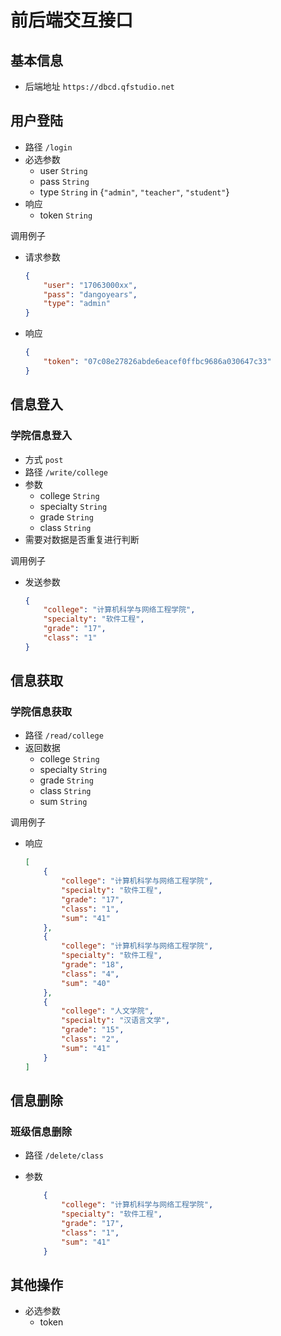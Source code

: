 # 前后端交互接口

## 基本信息

- 后端地址 `https://dbcd.qfstudio.net`

## 用户登陆

- 路径 `/login`
- 必选参数
  - user `String`
  - pass `String`
  - type `String` in {`"admin"`, `"teacher"`, `"student"`}
- 响应
  - token `String`

调用例子

- 请求参数

    ```json
    {
        "user": "17063000xx",
        "pass": "dangoyears",
        "type": "admin"
    }
    ```

- 响应

    ```json
    {
        "token": "07c08e27826abde6eacef0ffbc9686a030647c33"
    }
    ```

## 信息登入

### 学院信息登入
- 方式 `post`
- 路径 `/write/college`
- 参数
    - college `String`
    - specialty `String`
    - grade `String`
    - class `String`
- 需要对数据是否重复进行判断

调用例子

- 发送参数

    ```json
    {
        "college": "计算机科学与网络工程学院",
        "specialty": "软件工程",
        "grade": "17",
        "class": "1"
    }
    ```

## 信息获取

### 学院信息获取

- 路径 `/read/college`
- 返回数据
    - college `String`
    - specialty `String`
    - grade `String`
    - class `String`
    - sum `String`

调用例子

- 响应

    ```json
    [
        {
            "college": "计算机科学与网络工程学院",
            "specialty": "软件工程",
            "grade": "17",
            "class": "1",
            "sum": "41"
        },
        {
            "college": "计算机科学与网络工程学院",
            "specialty": "软件工程",
            "grade": "18",
            "class": "4",
            "sum": "40"
        },
        {
            "college": "人文学院",
            "specialty": "汉语言文学",
            "grade": "15",
            "class": "2",
            "sum": "41"
        }
    ]
    ```
## 信息删除

### 班级信息删除

- 路径 `/delete/class`
- 参数

    ```json
        {
            "college": "计算机科学与网络工程学院",
            "specialty": "软件工程",
            "grade": "17",
            "class": "1",
            "sum": "41"
        }
    ```

## 其他操作

- 必选参数
  - token
